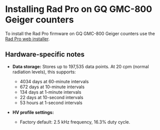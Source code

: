 # Installing Rad Pro on GQ GMC-800 Geiger counters

To install the Rad Pro firmware on GQ GMC-800 Geiger counters use the [Rad Pro web installer](https://gissio.github.io/radpro-installer/).

## Hardware-specific notes

<!-- Calculated as follows:

* With 1-byte differential values: [191 pages * (1 timestamp entry/page [10 bytes] + 1012 differential entries/page [1 byte each])] = 193483 entries
* With 2-byte differential values: [191 pages * (1 timestamp entry/page [10 bytes] + 506 differential entries/page [2 byte each])] = 96837 entries

* 60-minute and 10-minute intervals require 2-byte differential values.
* 1-minute intervals and less require 1-byte differential values.

 -->

* **Data storage:** Stores up to 197,535 data points. At 20 cpm (normal radiation levels), this supports:
  * 4034 days at 60-minute intervals
  * 672 days at 10-minute intervals
  * 134 days at 1-minute intervals
  * 22 days at 10-second intervals
  * 53 hours at 1-second intervals

* **HV profile settings:**
  * Factory default: 2.5 kHz frequency, 16.3% duty cycle.
